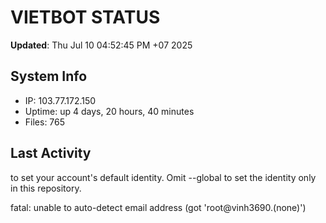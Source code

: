 # VIETBOT STATUS
**Updated**: Thu Jul 10 04:52:45 PM +07 2025

## System Info
- IP: 103.77.172.150
- Uptime: up 4 days, 20 hours, 40 minutes
- Files: 765

## Last Activity

to set your account's default identity.
Omit --global to set the identity only in this repository.

fatal: unable to auto-detect email address (got 'root@vinh3690.(none)')
